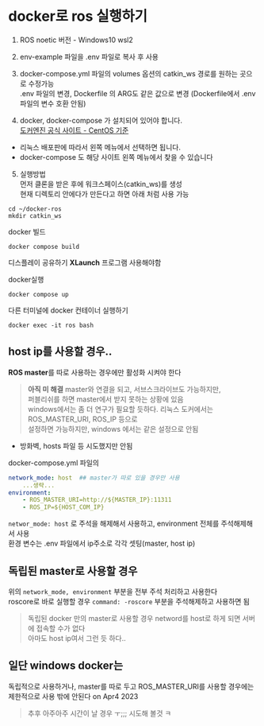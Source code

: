 # docker로 ros 실행하기
1. ROS noetic 버전 - Windows10 wsl2 

2. env-example 파일을 .env 파일로 복사 후 사용

3. docker-compose.yml 파일의 volumes 옵션의 catkin_ws 경로를 원하는 곳으로 수정가능   
.env 파일의 변경, Dockerfile 의 ARG도 같은 값으로 변경 (Dockerfile에서 .env파일의 변수 호환 안됨)

4. docker, docker-compose 가 설치되어 있어야 합니다.  
[도커엔진 공식 사이트 - CentOS 기준](https://docs.docker.com/engine/install/centos/)  
- 리눅스 배포판에 따라서 왼쪽 메뉴에서 선택하면 됩니다.  
- docker-compose 도 해당 사이트 왼쪽 메뉴에서 찾을 수 있습니다

5. 실행방법  
먼저 클론을 받은 후에 워크스페이스(catkin_ws)를 생성   
현재 디렉토리 안에다가 만든다고 하면 아래 처럼 사용 가능
```
cd ~/docker-ros
mkdir catkin_ws
```

docker 빌드
```
docker compose build
```

디스플레이 공유하기
**XLaunch** 프로그램 사용해야함  

docker실행
```
docker compose up
```

다른 터미널에 docker 컨테이너 실행하기
```
docker exec -it ros bash
```

## host ip를 사용할 경우..
**ROS master**를 따로 사용하는 경우에만 활성화 시켜야 한다     

> **아직 미 해결** master와 연결을 되고, 서브스크라이브도 가능하지만,  
퍼블리쉬를 하면 master에서 받지 못하는 상황에 있음   
windows에서는 좀 더 연구가 필요할 듯하다. 리눅스 도커에서는 ROS_MASTER_URI, ROS_IP 등으로  
설정하면 가능하지만, windows 에서는 같은 설정으로 안됨   
- 방화벽, hosts 파일 등 시도했지만 안됨

docker-compose.yml  파일의  
```yaml
network_mode: host  ## master가 따로 있을 경우만 사용
    ...생략...
environment:
    - ROS_MASTER_URI=http://${MASTER_IP}:11311
    - ROS_IP=${HOST_COM_IP}
```
`networ_mode: host` 로 주석을 해제해서 사용하고, environment 전체를 주석해제해서 사용  
환경 변수는 .env 파일에서 ip주소로 각각 셋팅(master, host ip)


## 독립된 master로 사용할 경우
위의 `network_mode, environment` 부분을 전부 주석 처리하고 사용한다  
roscore로 바로 실행할 경우 `command: -roscore` 부분을 주석해제하고 사용하면 됨    

> 독립된 docker 만의 master로 사용할 경우 netword를  host로 하게 되면 서버에 접속할 수가 없다  
아마도 host ip여서 그런 듯 하다.. 


## 일단 windows  docker는 
독립적으로 사용하거나, master를 따로 두고 ROS_MASTER_URI를 사용할 경우에는 제한적으로 사용 밖에 안된다   on Apr4 2023

> 추후 아주아주 시간이 날 경우 ㅜ;;; 시도해 볼것 ㅋ